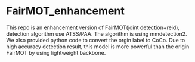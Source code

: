 # FairMOT_enhancement

This repo is an enhancement version of FairMOT(joint detection+reid), detection algorithm use ATSS/PAA. The algorithm is using mmdetection2.
We also provided python code to convert the orgin label to CoCo.
Due to high accuracy detection result, this model is more powerful than the origin FairMOT by using lightweight backbone.
